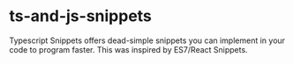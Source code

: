 # ts-and-js-snippets
Typescript Snippets offers dead-simple snippets you can implement in your code to program faster. This was inspired by ES7/React Snippets.
